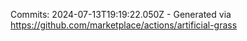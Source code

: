 Commits: 2024-07-13T19:19:22.050Z - Generated via https://github.com/marketplace/actions/artificial-grass
<br>
